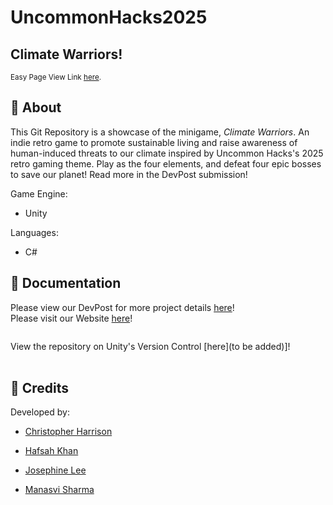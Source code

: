 # UncommonHacks2025
## Climate Warriors!
<sup> Easy Page View Link <a href="(https://play.unity.com/en/games/e4f3e200-e539-42d9-a0c1-f05f939b6fda/webgl-builds)" target="_blank">here</a>.

## 🚀 About
This Git Repository is a showcase of the minigame, _Climate Warriors_. An indie retro game to promote sustainable living and raise awareness of human-induced threats to our climate inspired by Uncommon Hacks's 2025 retro gaming theme. Play as the four elements, and defeat four epic bosses to save our planet! Read more in the DevPost submission!


Game Engine: 
- Unity <br>

Languages: 
- C# <be>


## 📜 Documentation
Please view our DevPost for more project details [here](https://devpost.com/software/climate-warriors)! <br>
Please visit our Website [here](https://play.unity.com/en/games/e4f3e200-e539-42d9-a0c1-f05f939b6fda/webgl-builds)! <br>
```
```
View the repository on Unity's Version Control [here](to be added)]! <br>
<br>

## 🔔 Credits
Developed by: 

- [Christopher Harrison](https://github.com/ToppiTheThinker) 

- [Hafsah Khan](https://github.com/hafsahkhan1) 

- [Josephine Lee](https://github.com/abyssaldragonz) 

- [Manasvi Sharma](https://github.com/manasvi2006) 
<br> <br> <br>
